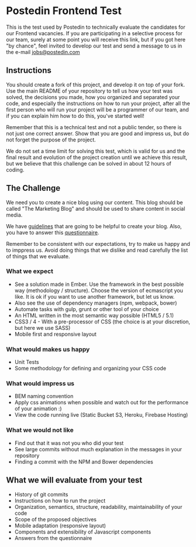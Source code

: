 # Postedin Frontend Test

This is the test used by Postedin to technically evaluate the candidates for our Frontend vacancies. If you are participating in a selective process for our team, surely at some point you will receive this link, but if you got here "by chance", feel invited to develop our test and send a message to us in the e-mail jobs@postedin.com

## Instructions

You should create a fork of this project, and develop it on top of your fork. Use the main README of your repository to tell us how your test was solved, the decisions you made, how you organized and separated your code, and especially the instructions on how to run your project, after all the first person who will run your project will be a programmer of our team, and if you can explain him how to do this, you've started well!

Remember that this is a technical test and not a public tender, so there is not just one correct answer. Show that you are good and impress us, but do not forget the purpose of the project.

We do not set a time limit for solving this test, which is valid for us and the final result and evolution of the project creation until we achieve this result, but we believe that this challenge can be solved in about 12 hours of coding.

## The Challenge 

We need you to create a nice blog using our content. This blog should be called "The Marketing Blog" and should be used to share content in social media. 

We have [guidelines](GUIDELINES.md) that are going to be helpful to create your blog. Also, you have to answer this [questionnaire](QUESTIONNAIRE.md).

Remember to be consistent with our expectations, try to make us happy and to imppress us. Avoid doing things that we dislike and read carefully the list of things that we evaluate.

### What we expect

  * See a solution made in Ember. Use the framework in the best possible way (methodology /  structure). Choose the version of ecmascript you like. It is ok if you want to use another framework, but let us know.
  * Also see the use of dependency managers (npm, webpack, bower)
  * Automate tasks with gulp, grunt or other tool of your choice
  * An HTML written in the most semantic way possible (HTML5 / 5.1)
  * CSS3 / 4 - With a pre-processor of CSS (the choice is at your discretion, but here we use SASS)
  * Mobile first and responsive layout

### What would makes us happy

  * Unit Tests
  * Some methodology for defining and organizing your CSS code

### What would impress us

  * BEM naming convention
  * Apply css animations when possible and watch out for the performance of your animation :)
  * View the code running live (Static Bucket S3, Heroku, Firebase Hosting)

### What we would not like

  * Find out that it was not you who did your test
  * See large commits without much explanation in the messages in your repository
  * Finding a commit with the NPM and Bower dependencies

## What we will evaluate from your test

  * History of git commits
  * Instructions on how to run the project
  * Organization, semantics, structure, readability, maintainability of your code
  * Scope of the proposed objectives
  * Mobile adaptation (responsive layout)
  * Components and extensibility of Javascript components
  * Answers from the questionnaire

